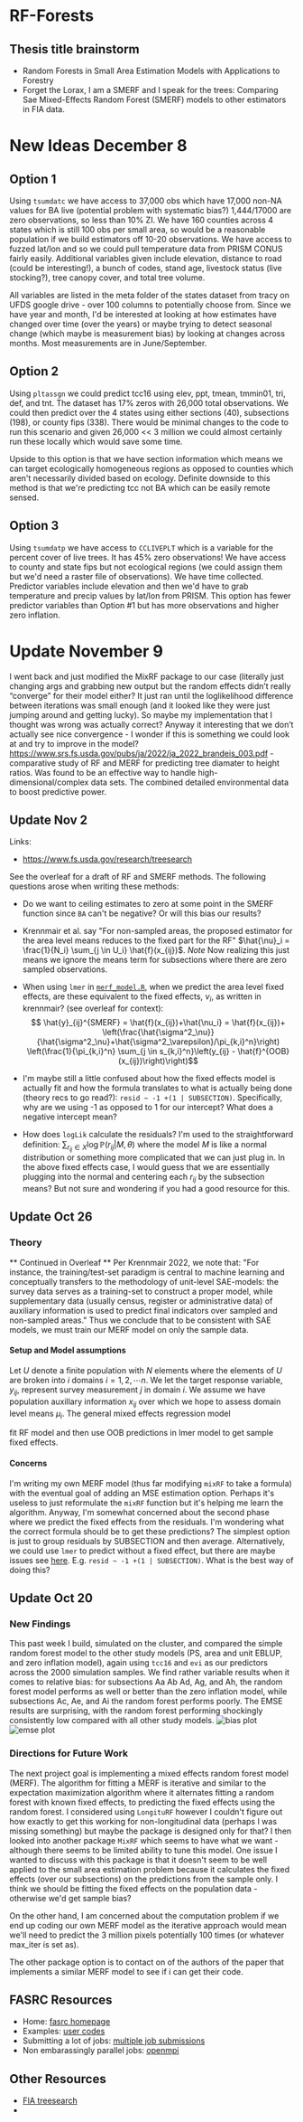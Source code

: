 # RF-Forests

## Thesis title brainstorm
 * Random Forests in Small Area Estimation Models with Applications to Forestry
 * Forget the Lorax, I am a SMERF and I speak for the trees: Comparing Sae Mixed-Effects Random Forest (SMERF) models to other estimators in FIA data. 


# New Ideas December 8
## Option 1
Using `tsumdatc` we have access to 37,000 obs which have 17,000 non-NA values for BA live (potential problem with systematic bias?) 1,444/17000 are zero observations, so less than 10% ZI. We have 160 counties across 4 states which is still 100 obs per small area, so would be a reasonable population if we build estimators off 10-20 observations. We have access to fuzzed lat/lon and so we could pull temperature data from PRISM CONUS fairly easily. Additional variables given include elevation, distance to road (could be interesting!), a bunch of codes, stand age, livestock status (live stocking?), tree canopy cover, and total tree volume. 

All variables are listed in the meta folder of the states dataset from tracy on UFDS google drive - over 100 columns to potentially choose from. Since we have year and month, I'd be interested at looking at how estimates have changed over time (over the years) or maybe trying to detect seasonal change (which maybe is measurement bias) by looking at changes across months. Most measurements are in June/September. 

## Option 2
Using `pltassgn` we could predict tcc16 using elev, ppt, tmean, tmmin01, tri, def, and tnt. The dataset has 17% zeros with 26,000 total observations. We could then predict over the 4 states using either sections (40), subsections (198), or county fips (338). There would be minimal changes to the code to run this scenario and given 26,000 << 3 million we could almost certainly run these locally which would save some time. 

Upside to this option is that we have section information which means we can target ecologically homogeneous regions as opposed to counties which aren't necessarily divided based on ecology. Definite downside to this method is that we're predicting tcc not BA which can be easily remote sensed. 

## Option 3
Using `tsumdatp` we have access to `CCLIVEPLT` which is a variable for the percent cover of live trees. It has 45% zero observations! We have access to county and state fips but not ecological regions (we could assign them but we'd need a raster file of observations). We have time collected. Predictor variables include elevation and then we'd have to grab temperature and precip values by lat/lon from PRISM. This option has fewer predictor variables than Option #1 but has more observations and higher zero inflation. 

# Update November 9
I went back and just modified the MixRF package to our case (literally just changing args and grabbing new output but the random effects didn’t really “converge” for their model either? It just ran until the loglikelihood difference between iterations was small enough (and it looked like they were just jumping around and getting lucky). So maybe my implementation that I thought was wrong was actually correct? Anyway it interesting that we don’t actually see nice convergence - I wonder if this is something we could look at and try to improve in the model?
https://www.srs.fs.usda.gov/pubs/ja/2022/ja_2022_brandeis_003.pdf - comparative study of RF and MERF for predicting tree diamater to height ratios. Was found to be an effective way to handle high-dimensional/complex data sets. The combined detailed environmental data to boost predictive power.


## Update Nov 2
Links:
* https://www.fs.usda.gov/research/treesearch 

See the overleaf for a draft of RF and SMERF methods. The following questions arose when writing these methods:
* Do we want to ceiling estimates to zero at some point in the SMERF function since `BA` can't be negative? Or will this bias our results?
* Krennmair et al. say "For non-sampled areas, the proposed estimator for the area level means reduces to the fixed part for the RF" $\hat{\nu}_i = \frac{1}{N_i} \sum_{j \in U_i} \hat{f}(x_{ij})$. *Note* Now realizing this just means we ignore the means term for subsections where there are zero sampled observations. 
* When using `lmer` in [`merf_model.R`](/models/merf/merf_model.R), when we predict the area level fixed effects, are these equivalent to the fixed effects, $\nu_i$, as written in krennmair? (see overleaf for context):
$$     \hat{y}_{ij}^{SMERF} = \hat{f}(x_{ij})+\hat{\nu_i} = \hat{f}(x_{ij})+
    \left(\frac{\hat{\sigma^2_\nu}}{\hat{\sigma^2_\nu}+\hat{\sigma^2_\varepsilon}/\pi_{k,i}^n}\right)
    \left(\frac{1}{\pi_{k,i}^n} \sum_{j \in s_{k,i}^n}\left(y_{ij} - \hat{f}^{OOB}(x_{ij})\right)\right)$$

* I'm maybe still a little confused about how the fixed effects model is actually fit and how the formula translates to what is actually being done (theory recs to go read?): `resid ~ -1 +(1 | SUBSECTION)`. Specifically, why are we using -1 as opposed to 1 for our intercept? What does a negative intercept mean? 
* How does `logLik` calculate the residuals? I'm used to the straightforward definition: $\sum_{r_{ij} \in X} \log \mathbb{P}(r_{ij}|M, \theta)$ where the model $M$ is like a normal distribution or something more complicated that we can just plug in. In the above fixed effects case, I would guess that we are essentially plugging into the normal and centering each $r_{ij}$ by the subsection means? But not sure and wondering if you had a good resource for this.

## Update Oct 26
### Theory
 ** Continued in Overleaf **
Per Krennmair 2022, we note that: "For instance, the training/test-set paradigm is
central to machine learning and conceptually transfers to the methodology of unit-level SAE-models: the survey data serves as a training-set to construct a proper model, while supplementary data (usually census, register or administrative data) of auxiliary information is used to predict final indicators over sampled and non-sampled areas." Thus we conclude that to be consistent with SAE models, we must train our MERF model on only the sample data. 
#### Setup and Model assumptions
Let $U$ denote a finite population with $N$ elements where the elements of $U$ are broken into $i$ domains $i=1,2, \dotsb n$. We let the target response variable, $y_{ij}$, represent survey measurement $j$ in domain $i$. We assume we have population auxillary information $x_{ij}$ over which we hope to assess domain level means $\mu_{i}$. The general mixed effects regression model 

fit RF model and then use OOB predictions in lmer model to get sample fixed effects.


#### Concerns
I'm writing my own MERF model (thus far modifying `mixRF` to take a formula) with the eventual goal of adding an MSE estimation option. Perhaps it's useless to just reformulate the `mixRF` function but it's helping me learn the algorithm. Anyway, I'm somewhat concerned about the second phase where we predict the fixed effects from the residuals. I'm wondering what the correct formula should be to get these predictions? The simplest option is just to group residuals by SUBSECTION and then average. Alternatively, we could use `lmer` to predict without a fixed effect, but there are maybe issues see [here](https://stats.stackexchange.com/questions/19134/is-it-possible-to-specify-a-lmer-model-without-any-fixed-effects). E.g. `resid ~ -1 +(1 | SUBSECTION)`. What is the best way of doing this?

## Update Oct 20
### New Findings
This past week I build, simulated on the cluster, and compared the simple random forest model to the other study models (PS, area and unit EBLUP, and zero inflation model), again using `tcc16` and `evi` as our predictors across the 2000 simulation samples. We find rather variable results when it comes to relative bias: for subsections Aa Ab Ad, Ag, and Ah, the random forest model performs as well or better than the zero inflation model, while subsections Ac, Ae, and Ai the random forest performs poorly. The EMSE results are surprising, with the random forest performing shockingly consistently low compared with all other study models. 
![bias plot](models/explore/plots/bias_plot_w_rf.png) ![emse plot](models/explore/plots/emse_results_rf.png)

### Directions for Future Work
The next project goal is implementing a mixed effects random forest model (MERF). The algorithm for fitting a MERF is iterative and similar to the expectation maximization algorithm where it alternates fitting a random forest with known fixed effects, to predicting the fixed effects using the random forest. I considered using `LongituRF` however I couldn't figure out how exactly to get this working for non-longitudinal data (perhaps I was missing something) but maybe the package is designed only for that? I then looked into another package `MixRF` which seems to have what we want - although there seems to be limited ability to tune this model. One issue I wanted to discuss with this package is that it doesn't seem to be well applied to the small area estimation problem because it calculates the fixed effects (over our subsections) on the predictions from the sample only. I think we should be fitting the fixed effects on the population data - otherwise we'd get sample bias? 

On the other hand, I am concerned about the computation problem if we end up coding our own MERF model as the iterative approach would mean we'll need to predict the 3 million pixels potentially 100 times (or whatever max_iter is set as). 

The other package option is to contact on of the authors of the paper that implements a similar MERF model to see if i can get their code. 


## FASRC Resources
* Home: [fasrc homepage](https://www.rc.fas.harvard.edu)
* Examples: [user codes](https://github.com/fasrc/User_Codes)
* Submitting a lot of jobs: [multiple job submissions](https://docs.rc.fas.harvard.edu/kb/submitting-large-numbers-of-jobs/)
* Non embarassingly parallel jobs: [openmpi](https://docs.rc.fas.harvard.edu/kb/parallel-computing-on-odyssey/)

## Other Resources
* [FIA treesearch](https://www.fs.usda.gov/research/treesearch)
* 
